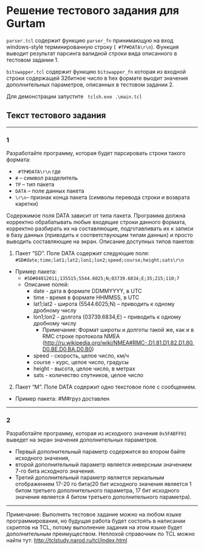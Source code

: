 # Решение тестового задания для Gurtam

```parser.tcl``` содержит функцию ```parser_fn``` принимающую на вход windows-style терминированную строку (``` #TP#DATA\r\n```). Функция выводит результат парсинга валидной строки вида описанного в тестовом задании 1.


```bitswapper.tcl``` содержит функцию ```bitswapper_fn``` которая из входной строки содержащей 32битное число в hex формате выодит значения дополнительных параметров, описанных в тестовом задании 2.

Для демонстрации запустите
``` tclsh.exe .\main.tcl```




## Текст тестового задания
 ---
### 1
Разработайте программу, которая будет парсировать строки такого формата:
- ``` #TP#DATA\r\n``` где
- ``` # ``` – символ разделитель
- ``` TP ``` – тип пакета
- ``` DATA ``` – поле данных пакета
- ``` \r\n ```– признак конца пакета (символы перевода строки и возврата каретки)

Содержимое поля DATA зависит от типа пакета. Программа должна корректно
обрабатывать любые входящие строки данного формата, корректно разбирать их на
составляющие, подготавливать их к записи в базу данных (приводить к соответствующим
типам данных) и просто выводить составляющие на экран.
Описание доступных типов пакетов:
1. Пакет “SD”. Поле DATA содержит следующие поля:
```#SD#date;time;lat1;lat2;lon1;lon2;speed;course;height;sats\r\n```
- Пример пакета:
  - ```#SD#04012011;135515;5544.6025;N;03739.6834;E;35;215;110;7```
  - Описание полей:
    - date - дата в формате DDMMYYYY, в UTC
    - time - время в формате HHMMSS, в UTC
    - lat1;lat2 - широта (5544.6025;N) – приводить к одному дробному числу
    - lon1;lon2 - долгота (03739.6834;E) – приводить к одному дробному числу
      - Примечание: Формат широты и долготы такой же, как и в RMC строке протокола
NMEA (http://ru.wikipedia.org/wiki/NMEA#RMC-.D1.81.D1.82.D1.80.D0.BE.D0.BA.D0.B0)
    - speed - скорость, целое число, км/ч
    - course - курс, целое число, градусы
    - height - высота, целое число, в метрах
    - sats - количество спутников, целое число
2. Пакет “M”. Поле DATA содержит одно текстовое поле с сообщением.
- Пример пакета: #M#груз доставлен
---
### 2
 
Разработайте программу, которая из исходного значения ```0x5FABFF01``` выведет на
экран значения дополнительных параметров. 
- Первый дополнительный параметр
содержится во втором байте исходного значения, 
- второй дополнительный параметр
является инверсным значением 7-го бита исходного значения. 
- Третий дополнительный
параметр является зеркальным отображением 17-20 го бита(20 бит исходного значения
является 1 битом третьего дополнительного параметра, 17 бит исходного значения
является 4 битом третьего дополнительного параметра).

---
Примечание:
Выполнять тестовое задание можно на любом языке программирования, но будущая
работа будет состоять в написании скриптов на TCL, потому выполнение задания на этом
языке будет дополнительным преимуществом. Неплохой справочник по TCL можно найти
тут: http://tclstudy.narod.ru/tcl/index.html

